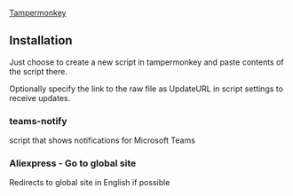 [Tampermonkey](https://tampermonkey.net/)

## Installation
Just choose to create a new script in tampermonkey
and paste contents of the script there.

Optionally specify the link to the raw file as UpdateURL in script settings to receive updates.


### teams-notify
 script that shows notifications for Microsoft Teams

### Aliexpress - Go to global site
 Redirects to global site in English if possible
